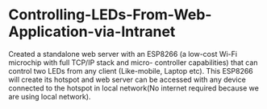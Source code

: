 # Controlling-LEDs-From-Web-Application-via-Intranet
Created a standalone web server with an ESP8266 (a low-cost Wi-Fi microchip with full TCP/IP stack and micro- controller capabilities) that can control two LEDs from any client (Like-mobile, Laptop etc). This ESP8266 will create its hotspot and web server can be accessed with any device connected to the hotspot in local network(No internet required because we are using local network).
